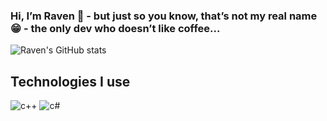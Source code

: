 ### Hi, I’m Raven 👋 - but just so you know, that’s not my real name 😁 - the only dev who doesn’t like coffee...


![Raven's GitHub stats](https://github-readme-stats.vercel.app/api?username=raven1v&show_icons=true&theme=radical)


## Technologies I use
<div>
    <img alt="c++" src="https://img.shields.io/badge/C%2B%2B-00599C?style=for-the-badge&logo=c%2B%2B&logoColor=white">
    <img alt="c#" src="https://img.shields.io/badge/C%23-239120?style=for-the-badge&logo=c-sharp&logoColor=white">
</div>

<!---
raven1v/raven1v is a ✨ special ✨ repository because its `README.md` (this file) appears on your GitHub profile.
You can click the Preview link to take a look at your changes.
--->
